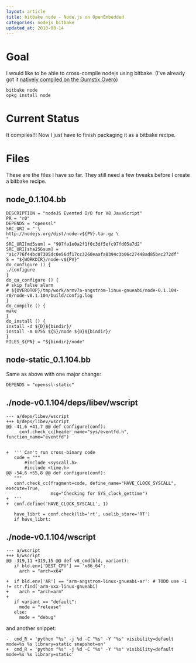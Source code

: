 ```yaml
---
layout: article
title: bitbake node - Node.js on OpenEmbedded
categories: nodejs bitbake
updated_at: 2010-08-14
---
```

Goal
====

I would like to be able to cross-compile nodejs using bitbake. (I've already got it [natively compiled on the Gumstix Overo](/articles/bitbake-node.html))

    bitbake node
    opkg install node

Current Status
==============

It compiles!!! Now I just have to finish packaging it as a bitbake recipe.

Files
=====

These are the files I have so far. They still need a few tweaks before I create a bitbake recipe.

node_0.1.104.bb
-----------------

    DESCRIPTION = "nodeJS Evented I/O for V8 JavaScript"
    PR = "r0"
    DEPENDS = "openssl"
    SRC_URI = " \
    http://nodejs.org/dist/node-v${PV}.tar.gz \
    "
    SRC_URI[md5sum] = "907fa1e0a2f1f0c3df5efc97fd05a7d2"
    SRC_URI[sha256sum] = "a1c776f44bc07305dc0e56df17cc3260eaafa0394c3b06c27448ad85bec272df"
    S = "${WORKDIR}/node-v${PV}"
    do_configure () {
    ./configure
    }
    do_qa_configure () {
    # skip false alarm
    # ${OVEROTOP}/tmp/work/armv7a-angstrom-linux-gnueabi/node-0.1.104-r0/node-v0.1.104/build/config.log
    }
    do_compile () {
    make
    }
    do_install () {
    install -d ${D}${bindir}/
    install -m 0755 ${S}/node ${D}${bindir}/
    }
    FILES_${PN} = "${bindir}/node"


node-static_0.1.104.bb
-----------------

Same as above with one major change:

    DEPENDS = "openssl-static"

./node-v0.1.104/deps/libev/wscript
---------------------

    --- a/deps/libev/wscript
    +++ b/deps/libev/wscript
    @@ -41,6 +41,7 @@ def configure(conf):
         conf.check_cc(header_name="sys/eventfd.h", function_name="eventfd")
     
     
    +  ''' Can't run cross-binary code
       code = """
           #include <syscall.h>
           #include <time.h>
    @@ -54,6 +55,8 @@ def configure(conf):
       """
       conf.check_cc(fragment=code, define_name="HAVE_CLOCK_SYSCALL", execute=True,
                     msg="Checking for SYS_clock_gettime")
    +  '''
    +  conf.define('HAVE_CLOCK_SYSCALL', 1)
     
       have_librt = conf.check(lib='rt', uselib_store='RT')
       if have_librt:

./node-v0.1.104/wscript
---------------------

    --- a/wscript
    +++ b/wscript
    @@ -319,11 +319,15 @@ def v8_cmd(bld, variant):
       if bld.env['DEST_CPU'] == 'x86_64':
         arch = "arch=x64"
     
    +  if bld.env['AR'] == 'arm-angstrom-linux-gnueabi-ar': # TODO use -1 != str.find('arm-xxx-linux-gnueabi)
    +    arch = "arch=arm"
    +  
       if variant == "default":
         mode = "release"
       else:
         mode = "debug"

and another snippet:

    -  cmd_R = 'python "%s" -j %d -C "%s" -Y "%s" visibility=default mode=%s %s library=static snapshot=on'
    +  cmd_R = 'python "%s" -j %d -C "%s" -Y "%s" visibility=default mode=%s %s library=static'

